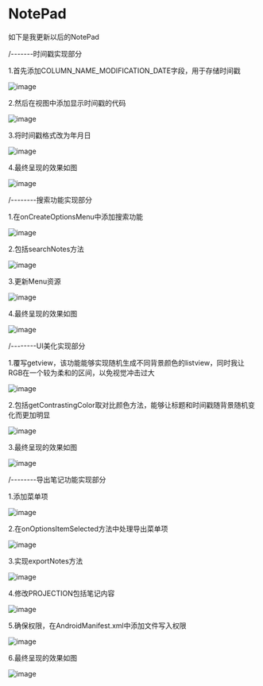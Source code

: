 # NotePad
如下是我更新以后的NotePad

/-------时间戳实现部分

1.首先添加COLUMN_NAME_MODIFICATION_DATE字段，用于存储时间戳  


![image](https://github.com/user-attachments/assets/468efb1c-2304-418b-964b-a7a2019e2390)

2.然后在视图中添加显示时间戳的代码  

![image](https://github.com/user-attachments/assets/b3ed13d9-c713-403e-af73-00d5fced9145)

3.将时间戳格式改为年月日

![image](https://github.com/user-attachments/assets/b90b9096-3c4c-4fb5-a3cc-8e250d658d26)

4.最终呈现的效果如图  

![image](https://github.com/user-attachments/assets/7e5343c6-4b57-4c9c-9f5b-4546dad8dd6f)


/--------搜索功能实现部分

1.在onCreateOptionsMenu中添加搜索功能  

![image](https://github.com/user-attachments/assets/d5295a69-d722-45da-b48d-052361001817)


2.包括searchNotes方法  

![image](https://github.com/user-attachments/assets/ea8e03b4-b69d-4e61-b224-a7147857fd04)

3.更新Menu资源  

![image](https://github.com/user-attachments/assets/eb565c5b-715c-48ea-8520-37c8471726ff)

4.最终呈现的效果如图  

![image](https://github.com/user-attachments/assets/50734b7a-dc4f-4a15-ae04-3f697fe8c719)

/--------UI美化实现部分

1.覆写getview，该功能能够实现随机生成不同背景颜色的listview，同时我让RGB在一个较为柔和的区间，以免视觉冲击过大  

![image](https://github.com/user-attachments/assets/4a408810-da6b-4c53-90ae-9f7b3556a96e)

2.包括getContrastingColor取对比颜色方法，能够让标题和时间戳随背景随机变化而更加明显  

![image](https://github.com/user-attachments/assets/a03e3f35-19ec-42d3-be02-42ab6ee02d1e)

3.最终呈现的效果如图  

![image](https://github.com/user-attachments/assets/6e9929b6-f3fe-4fac-809b-93d039c20963)

/--------导出笔记功能实现部分

1.添加菜单项  

![image](https://github.com/user-attachments/assets/f5503937-87a0-4d03-ab05-aad690d72539)

2.在onOptionsItemSelected方法中处理导出菜单项  

![image](https://github.com/user-attachments/assets/df80b57b-7e70-4f22-ad3e-4e90f309a16f)

3.实现exportNotes方法  

![image](https://github.com/user-attachments/assets/78f6789a-1c33-4f5a-b283-df5f1bf00398)

4.修改PROJECTION包括笔记内容  

![image](https://github.com/user-attachments/assets/9ec14604-d37b-4aca-afe7-dcf93bb28177)

5.确保权限，在AndroidManifest.xml中添加文件写入权限  

![image](https://github.com/user-attachments/assets/4d8cb696-2670-4ddd-b042-1642081913f3)

6.最终呈现的效果如图  

![image](https://github.com/user-attachments/assets/a461f038-53c3-4852-9b2d-35345e88d6e9)






